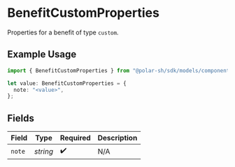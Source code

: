 # BenefitCustomProperties

Properties for a benefit of type `custom`.

## Example Usage

```typescript
import { BenefitCustomProperties } from "@polar-sh/sdk/models/components";

let value: BenefitCustomProperties = {
  note: "<value>",
};
```

## Fields

| Field              | Type               | Required           | Description        |
| ------------------ | ------------------ | ------------------ | ------------------ |
| `note`             | *string*           | :heavy_check_mark: | N/A                |